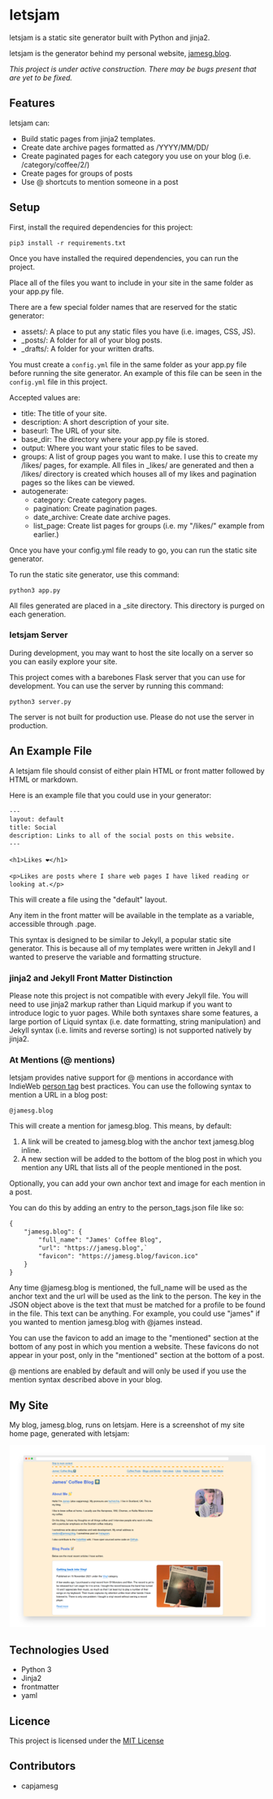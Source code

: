 # letsjam

letsjam is a static site generator built with Python and jinja2.

letsjam is the generator behind my personal website, [jamesg.blog](https://jamesg.blog).

*This project is under active construction. There may be bugs present that are yet to be fixed.*

## Features

letsjam can:

- Build static pages from jinja2 templates.
- Create date archive pages formatted as /YYYY/MM/DD/
- Create paginated pages for each category you use on your blog (i.e. /category/coffee/2/)
- Create pages for groups of posts
- Use @ shortcuts to mention someone in a post

## Setup

First, install the required dependencies for this project:

    pip3 install -r requirements.txt

Once you have installed the required dependencies, you can run the project.

Place all of the files you want to include in your site in the same folder as your app.py file.

There are a few special folder names that are reserved for the static generator:

- assets/: A place to put any static files you have (i.e. images, CSS, JS).
- _posts/: A folder for all of your blog posts.
- _drafts/: A folder for your written drafts.

You must create a `config.yml` file in the same folder as your app.py file before running the site generator. An example of this file can be seen in the `config.yml` file in this project.

Accepted values are:

- title: The title of your site.
- description: A short description of your site.
- baseurl: The URL of your site.
- base_dir: The directory where your app.py file is stored.
- output: Where you want your static files to be saved.
- groups: A list of group pages you want to make. I use this to create my /likes/ pages, for example. All files in _likes/ are generated and then a /likes/ directory is created which houses all of my likes and pagination pages so the likes can be viewed.
- autogenerate:
    - category: Create category pages.
    - pagination: Create pagination pages.
    - date_archive: Create date archive pages.
    - list_page: Create list pages for groups (i.e. my "/likes/" example from earlier.)

Once you have your config.yml file ready to go, you can run the static site generator.

To run the static site generator, use this command:

    python3 app.py

All files generated are placed in a _site directory. This directory is purged on each generation.

### letsjam Server

During development, you may want to host the site locally on a server so you can easily explore your site.

This project comes with a barebones Flask server that you can use for development. You can use the server by running this command:

    python3 server.py

The server is not built for production use. Please do not use the server in production.

## An Example File

A letsjam file should consist of either plain HTML or front matter followed by HTML or markdown.

Here is an example file that you could use in your generator:

    ---
    layout: default
    title: Social
    description: Links to all of the social posts on this website.
    ---

    <h1>Likes ❤️</h1>

    <p>Likes are posts where I share web pages I have liked reading or looking at.</p>

This will create a file using the "default" layout.

Any item in the front matter will be available in the template as a variable, accessible through .page.

This syntax is designed to be similar to Jekyll, a popular static site generator. This is because all of my templates were written in Jekyll and I wanted to preserve the variable and formatting structure.

### jinja2 and Jekyll Front Matter Distinction

Please note this project is not compatible with every Jekyll file. You will need to use jinja2 markup rather than Liquid markup if you want to introduce logic to yuor pages. While both syntaxes share some features, a large portion of Liquid syntax (i.e. date formatting, string manipulation) and Jekyll syntax (i.e. limits and reverse sorting) is not supported natively by jinja2.

### At Mentions (@ mentions)

letsjam provides native support for @ mentions in accordance with IndieWeb [person tag](https://indieweb.org/person) best practices. You can use the following syntax to mention a URL in a blog post:

    @jamesg.blog

This will create a mention for jamesg.blog. This means, by default:

1. A link will be created to jamesg.blog with the anchor text jamesg.blog inline.
2. A new section will be added to the bottom of the blog post in which you mention any URL that lists all of the people mentioned in the post.

Optionally, you can add your own anchor text and image for each mention in a post.

You can do this by adding an entry to the person_tags.json file like so:

    {
        "jamesg.blog": {
            "full_name": "James' Coffee Blog",
            "url": "https://jamesg.blog",`
            "favicon": "https://jamesg.blog/favicon.ico"
        }
    }

Any time @jamesg.blog is mentioned, the full_name will be used as the anchor text and the url will be used as the link to the person. The key in the JSON object above is the text that must be matched for a profile to be found in the file. This text can be anything. For example, you could use "james" if you wanted to mention jamesg.blog with @james instead.

You can use the favicon to add an image to the "mentioned" section at the bottom of any post in which you mention a website. These favicons do not appear in your post, only in the "mentioned" section at the bottom of a post.

@ mentions are enabled by default and will only be used if you use the mention syntax described above in your blog.

## My Site

My blog, jamesg.blog, runs on letsjam. Here is a screenshot of my site home page, generated with letsjam:

![My website home page](screenshot.png)

## Technologies Used

- Python 3
- Jinja2
- frontmatter
- yaml

## Licence

This project is licensed under the [MIT License](LICENSE)

## Contributors

- capjamesg